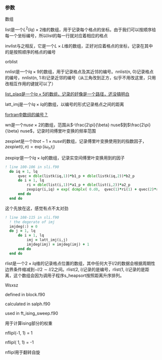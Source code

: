 ###	参数

数组

list是一个$L^2(lq) \times 2$维的数组，用于记录每个格点的坐标。由于我们可以按顺序给每一个坐标编号，所以list的每一行就对应着相应的格点

invlist与之相反，它是一个$L \times L$维的数组，正好对应着格点的坐标，记录在其中的是按照顺序的格点的编号

orblist

nnlist是一个$lq \times 9$的数组，用于记录格点及其近邻的编号。nnlist(n, 0)记录格点的编号，nnlist(n, 1:8)记录近邻的编号（从三角改到正方，似乎不用改这里，只用改相互作用的键就可以了）

<u>list_plaq是一个$lq \times 5$的数组，记录的好像是一个路径，还没搞明白</u>

latt_imj是一个$lq \times lq$的数组，以编号的形式记录格点之间的距离

<u>fortran中数组的编号？</u>

wn是一个$nuse \times 2$的数组，范围从$-\frac{2\pi}{\beta} nuse$到$\frac{2\pi}{\beta} nuse$，记录时间傅里叶变换的频率范围

zexpiwt是一个$ltrot - 1 \times nuse$的数组，记录傅里叶变换使用到的指数因子，$zexpiwt(i, n) = \exp(i \omega_n \tau_i)$

zexpiqr是一个$lq \times lq$的数组，记录实空间傅里叶变换用到的因子

```fortran
! line 100-106 in sli.f90
  do iq = 1, lq
      qvec = dble(listk(iq,1))*b1_p + dble(listk(iq,2))*b2_p
      do i = 1, lq
          ri = dble(list(i,1))*a1_p + dble(list(i,2))*a2_p
          zexpiqr(i,iq) = exp( dcmplx( 0.d0,  qvec(1)*ri(1) + qvec(2)*ri(2) ) )
      end do
  end do
```

这个先放在这，感觉有点不太对劲

```fortran
! line 108-115 in sli.f90
  ! the degerate of imj
  imjdeg(:) = 0
  do j = 1, lq
      do i = 1, lq
          imj = latt_imj(i,j)
          imjdeg(imj) = imjdeg(imj) + 1
      end do
  end do
```

rlist是一个$2 \times lq$维的记录格点位置的数组，其中任何大于$l/2$的数据会根据周期性边界条件缩减到$-l/2 \sim l/2$之间。rlist(2, i)记录的是编号，rlist(1, i)记录的是距离，这个数组会因为调用子程序s_heapsort按照距离升序排列。





Wsxsz	

defined in block.f90

calculated in salph.f90

used in ft_ising_sweep.f90	

用于计算ising部分的权重



  nflipl(-1, 1) =  1

  nflipl( 1, 1) = -1

nflipl用于翻转自旋

